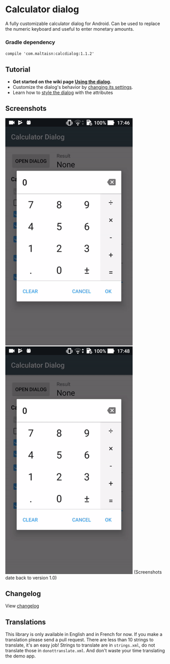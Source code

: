 # Calculator dialog
A fully customizable calculator dialog for Android. Can be used to replace the numeric keyboard and useful to enter monetary amounts.

### Gradle dependency
`compile 'com.maltaisn:calcdialog:1.1.2'`

## Tutorial
- **Get started on the wiki page [Using the dialog](https://github.com/maltaisn/calcdialoglib/wiki/Using-the-dialog).**
- Customize the dialog's behavior by [changing its settings](https://github.com/maltaisn/calcdialoglib/wiki/Calculator-settings).
- Learn how to [style the dialog](https://github.com/maltaisn/calcdialoglib/wiki/Styling-the-calculator) with the attributes

## Screenshots
<img src="screenshots/demo.gif" alt="Demo" width="400px"/> <img src="screenshots/errors.gif" alt="Errors" width="400px"/>
(Screenshots date back to version 1.0)

## Changelog
View [changelog](https://github.com/maltaisn/calcdialoglib/blob/master/CHANGELOG.md)

## Translations
This library is only available in English and in French for now. If you make a translation please send a pull request. There are less than 10 strings to translate, it's an easy job! Strings to translate are in `strings.xml`, do not translate those in `donottranslate.xml`. And don't waste your time translating the demo app.
